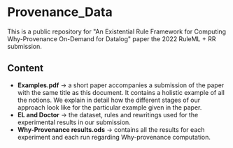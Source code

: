 # Provenance_Data
This is a public repository for "An Existential Rule Framework for
Computing Why-Provenance On-Demand for Datalog" paper the 2022 RuleML + RR submission.

 Content
------------
  * **Examples.pdf** -> a short paper accompanies a submission of the paper with the same
  title as this document. It contains a holistic example of all the notions. We explain
  in detail how the different stages of our approach look like for the particular
  example given in the paper.
  * **EL and Doctor** -> the dataset, rules and rewritings used for the experimental results in our submission.
  * **Why-Provenance results.ods** -> contains all the results for each experiment and each run regarding Why-provenance computation.
